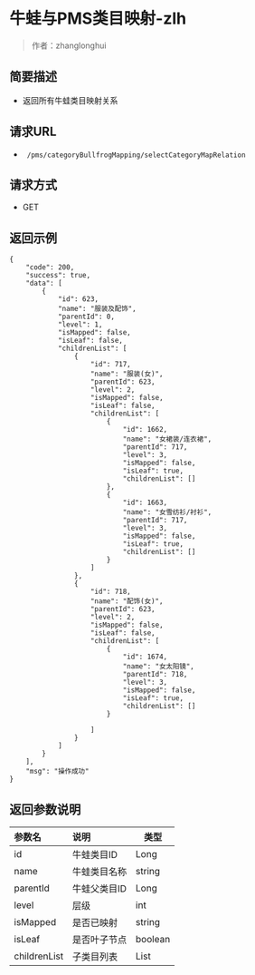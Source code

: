 # 牛蛙与PMS类目映射-zlh

> 作者：zhanglonghui

## 简要描述

- 返回所有牛蛙类目映射关系

## 请求URL
- ` /pms/categoryBullfrogMapping/selectCategoryMapRelation`
  
## 请求方式
- GET

## 返回示例 

``` 
{
    "code": 200,
    "success": true,
    "data": [
        {
            "id": 623,
            "name": "服装及配饰",
            "parentId": 0,
            "level": 1,
            "isMapped": false,
            "isLeaf": false,
            "childrenList": [
                {
                    "id": 717,
                    "name": "服装(女)",
                    "parentId": 623,
                    "level": 2,
                    "isMapped": false,
                    "isLeaf": false,
                    "childrenList": [
                        {
                            "id": 1662,
                            "name": "女裙装/连衣裙",
                            "parentId": 717,
                            "level": 3,
                            "isMapped": false,
                            "isLeaf": true,
                            "childrenList": []
                        },
                        {
                            "id": 1663,
                            "name": "女雪纺衫/衬衫",
                            "parentId": 717,
                            "level": 3,
                            "isMapped": false,
                            "isLeaf": true,
                            "childrenList": []
                        } 
                    ]
                },
                {
                    "id": 718,
                    "name": "配饰(女)",
                    "parentId": 623,
                    "level": 2,
                    "isMapped": false,
                    "isLeaf": false,
                    "childrenList": [
                        {
                            "id": 1674,
                            "name": "女太阳镜",
                            "parentId": 718,
                            "level": 3,
                            "isMapped": false,
                            "isLeaf": true,
                            "childrenList": []
                        }

                    ]
                }
            ]
        }
    ],
    "msg": "操作成功"
}
```

## 返回参数说明 

|参数名|说明|类型|
|:-----  |:-----|-----                           |
|id |牛蛙类目ID   |Long |
|name |牛蛙类目名称   |string |
|parentId |牛蛙父类目ID   |Long |
|level |层级   |int |
|isMapped |是否已映射   |string |
|isLeaf |是否叶子节点   |boolean |
|childrenList |子类目列表   |List |